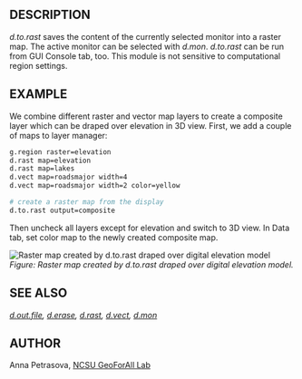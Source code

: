 ## DESCRIPTION

*d.to.rast* saves the content of the currently selected monitor into a
raster map. The active monitor can be selected with *d.mon*. *d.to.rast*
can be run from GUI Console tab, too. This module is not sensitive to
computational region settings.

## EXAMPLE

We combine different raster and vector map layers to create a composite
layer which can be draped over elevation in 3D view. First, we add a
couple of maps to layer manager:

```sh
g.region raster=elevation
d.rast map=elevation
d.rast map=lakes
d.vect map=roadsmajor width=4
d.vect map=roadsmajor width=2 color=yellow

# create a raster map from the display
d.to.rast output=composite
```

Then uncheck all layers except for elevation and switch to 3D view. In
Data tab, set color map to the newly created composite map.

![Raster map created by d.to.rast draped over digital elevation model](d_to_rast_3D_example.jpg)
*Figure: Raster map created by *d.to.rast* draped over digital elevation model.*

## SEE ALSO

*[d.out.file](d.out.file.md), [d.erase](d.erase.md),
[d.rast](d.rast.md), [d.vect](d.vect.md), [d.mon](d.mon.md)*

## AUTHOR

Anna Petrasova, [NCSU GeoForAll
Lab](https://geospatial.ncsu.edu/geoforall/)
